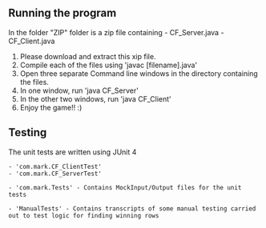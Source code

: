 ## Running the program ##

In the folder "ZIP" folder is a zip file containing 
    - CF_Server.java
    - CF_Client.java
    
1) Please download and extract this xip file.
2) Compile each of the files using 
    'javac [filename].java'
3) Open three separate Command line windows in the directory containing the files.
4) In one window, run
    'java CF_Server'
5) In the other two windows, run
    'java CF_Client'
6) Enjoy the game!! :)

## Testing ## 
The unit tests are written using JUnit 4

    - 'com.mark.CF_ClientTest'
    - 'com.mark.CF_ServerTest'
    
    - 'com.mark.Tests' - Contains MockInput/Output files for the unit tests
    
    - 'ManualTests' - Contains transcripts of some manual testing carried out to test logic for finding winning rows